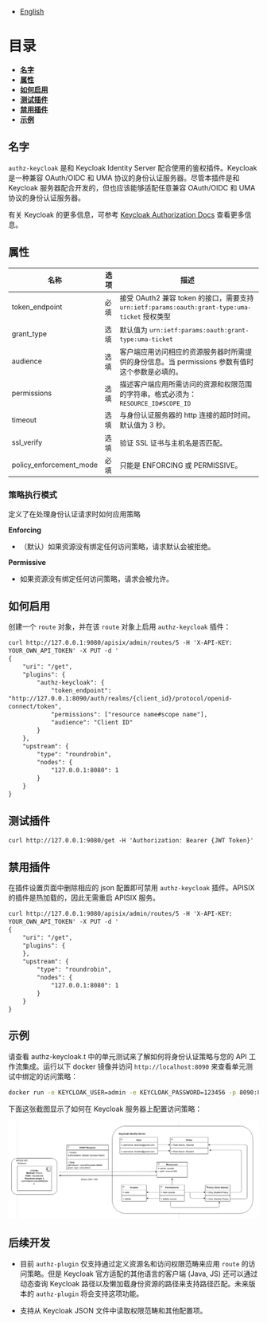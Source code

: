 <!--
#
# Licensed to the Apache Software Foundation (ASF) under one or more
# contributor license agreements.  See the NOTICE file distributed with
# this work for additional information regarding copyright ownership.
# The ASF licenses this file to You under the Apache License, Version 2.0
# (the "License"); you may not use this file except in compliance with
# the License.  You may obtain a copy of the License at
#
#     http://www.apache.org/licenses/LICENSE-2.0
#
# Unless required by applicable law or agreed to in writing, software
# distributed under the License is distributed on an "AS IS" BASIS,
# WITHOUT WARRANTIES OR CONDITIONS OF ANY KIND, either express or implied.
# See the License for the specific language governing permissions and
# limitations under the License.
#
-->

- [English](../../plugins/authz-keycloak.md)

# 目录
- [**名字**](#名字)
- [**属性**](#属性)
- [**如何启用**](#如何启用)
- [**测试插件**](#测试插件)
- [**禁用插件**](#禁用插件)
- [**示例**](#示例)

## 名字

`authz-keycloak` 是和 Keycloak Identity Server 配合使用的鉴权插件。Keycloak 是一种兼容 OAuth/OIDC 和 UMA 协议的身份认证服务器。尽管本插件是和 Keycloak 服务器配合开发的，但也应该能够适配任意兼容 OAuth/OIDC 和 UMA 协议的身份认证服务器。

有关 Keycloak 的更多信息，可参考 [Keycloak Authorization Docs](https://www.keycloak.org/docs/latest/authorization_services) 查看更多信息。

## 属性

|名称           |选项    |描述|
|---------      |--------       |-----------|
| token_endpoint|必填       |接受 OAuth2 兼容 token 的接口，需要支持 `urn:ietf:params:oauth:grant-type:uma-ticket` 授权类型|
| grant_type    |选填       |默认值为 `urn:ietf:params:oauth:grant-type:uma-ticket`|
| audience      |选填       |客户端应用访问相应的资源服务器时所需提供的身份信息。当 permissions 参数有值时这个参数是必填的。|
| permissions   |选填       |描述客户端应用所需访问的资源和权限范围的字符串。格式必须为：`RESOURCE_ID#SCOPE_ID`|
| timeout       |选填       |与身份认证服务器的 http 连接的超时时间。默认值为 3 秒。|
| ssl_verify    |选填       |验证 SSL 证书与主机名是否匹配。|
| policy_enforcement_mode|必填     |只能是 ENFORCING 或 PERMISSIVE。|

### 策略执行模式

定义了在处理身份认证请求时如何应用策略

**Enforcing**

- （默认）如果资源没有绑定任何访问策略，请求默认会被拒绝。

**Permissive**

- 如果资源没有绑定任何访问策略，请求会被允许。

## 如何启用

创建一个 `route` 对象，并在该 `route` 对象上启用 `authz-keycloak` 插件：

```shell
curl http://127.0.0.1:9080/apisix/admin/routes/5 -H 'X-API-KEY: YOUR_OWN_API_TOKEN' -X PUT -d '
{
    "uri": "/get",
    "plugins": {
        "authz-keycloak": {
            "token_endpoint": "http://127.0.0.1:8090/auth/realms/{client_id}/protocol/openid-connect/token",
            "permissions": ["resource name#scope name"],
            "audience": "Client ID"
        }
    },
    "upstream": {
        "type": "roundrobin",
        "nodes": {
            "127.0.0.1:8080": 1
        }
    }
}
```

## 测试插件

```shell
curl http://127.0.0.1:9080/get -H 'Authorization: Bearer {JWT Token}'
```

## 禁用插件

在插件设置页面中删除相应的 json 配置即可禁用 `authz-keycloak` 插件。APISIX 的插件是热加载的，因此无需重启 APISIX 服务。

```shell
curl http://127.0.0.1:9080/apisix/admin/routes/5 -H 'X-API-KEY: YOUR_OWN_API_TOKEN' -X PUT -d '
{
    "uri": "/get",
    "plugins": {
    },
    "upstream": {
        "type": "roundrobin",
        "nodes": {
            "127.0.0.1:8080": 1
        }
    }
}
```

## 示例

请查看 authz-keycloak.t 中的单元测试来了解如何将身份认证策略与您的 API 工作流集成。运行以下 docker 镜像并访问 `http://localhost:8090` 来查看单元测试中绑定的访问策略：

```bash
docker run -e KEYCLOAK_USER=admin -e KEYCLOAK_PASSWORD=123456 -p 8090:8080 sshniro/keycloak-apisix
```

下面这张截图显示了如何在 Keycloak 服务器上配置访问策略：

![Keycloak policy design](../../images/plugin/authz-keycloak.png)

## 后续开发

- 目前 `authz-plugin` 仅支持通过定义资源名和访问权限范畴来应用 `route` 的访问策略。但是 Keycloak 官方适配的其他语言的客户端 (Java, JS) 还可以通过动态查询 Keycloak 路径以及懒加载身份资源的路径来支持路径匹配。未来版本的 `authz-plugin` 将会支持这项功能。

- 支持从 Keycloak JSON 文件中读取权限范畴和其他配置项。
